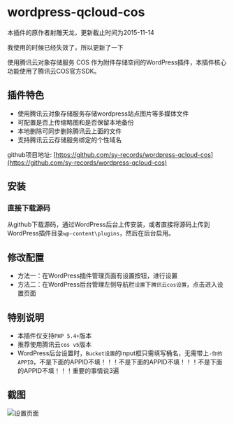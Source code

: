 # wordpress-qcloud-cos

本插件的原作者射雕天龙，更新截止时间为2015-11-14

我使用的时候已经失效了，所以更新了一下

使用腾讯云对象存储服务 COS 作为附件存储空间的WordPress插件，本插件核心功能使用了腾讯云COS官方SDK。

## 插件特色

* 使用腾讯云对象存储服务存储wordpress站点图片等多媒体文件
* 可配置是否上传缩略图和是否保留本地备份
* 本地删除可同步删除腾讯云上面的文件
* 支持腾讯云云存储服务绑定的个性域名

github项目地址:  [https://github.com/sy-records/wordpress-qcloud-cos](https://github.com/sy-records/wordpress-qcloud-cos)


## 安装
### 直接下载源码
从github下载源码，通过WordPress后台上传安装，或者直接将源码上传到WordPress插件目录`wp-content\plugins`，然后在后台启用。

## 修改配置
* 方法一：在WordPress插件管理页面有设置按钮，进行设置
* 方法二：在WordPress后台管理左侧导航栏`设置`下`腾讯云cos设置`，点击进入设置页面

## 特别说明
* 本插件仅支持`PHP 5.4+`版本
* 推荐使用腾讯云`cos v5`版本
* WordPress后台设置时，`Bucket设置`的input框只需填写桶名，无需带上`-你的APPID`，不是下面的APPID不填！！！不是下面的APPID不填！！！不是下面的APPID不填！！！重要的事情说3遍

## 截图
![设置页面](https://raw.githubusercontent.com/sy-records/wordpress-qcloud-cos/master/screenshot-1.png)
